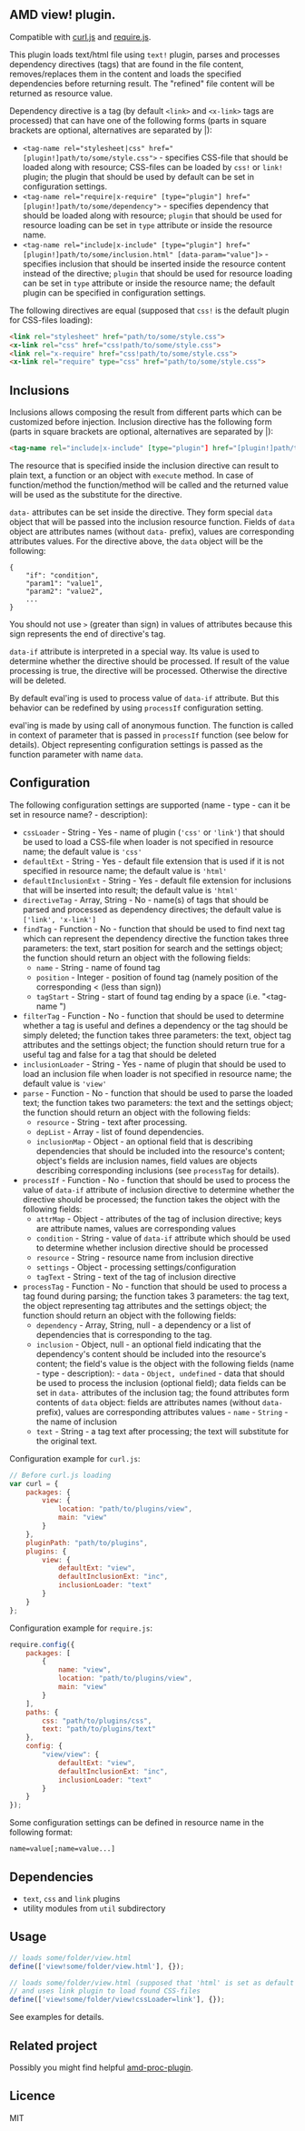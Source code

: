 ## AMD view! plugin.

Compatible with [curl.js](https://github.com/cujojs/curl) and [require.js](http://requirejs.org).

This plugin loads text/html file using `text!` plugin,
parses and processes dependency directives (tags) that are found in the file content,
removes/replaces them in the content and loads the specified dependencies before returning result.
The "refined" file content will be returned as resource value.

Dependency directive is a tag (by default `<link>` and `<x-link>` tags are processed) that can have one of the following forms
(parts in square brackets are optional, alternatives are separated by |):

* `<tag-name rel="stylesheet|css" href="[plugin!]path/to/some/style.css">` - specifies CSS-file that should be loaded along with resource;
    CSS-files can be loaded by `css!` or `link!` plugin; the plugin that should be used by default can be set in configuration settings.
* `<tag-name rel="require|x-require" [type="plugin"] href="[plugin!]path/to/some/dependency">` - specifies dependency that should be loaded along with resource;
    `plugin` that should be used for resource loading can be set in `type` attribute or inside the resource name.
* `<tag-name rel="include|x-include" [type="plugin"] href="[plugin!]path/to/some/inclusion.html" [data-param="value"]>` - specifies inclusion that should be inserted 
    inside the resource content instead of the directive; `plugin` that should be used for resource loading can be set in `type` attribute or inside the resource name;
    the default plugin can be specified in configuration settings.

The following directives are equal (supposed that `css!` is the default plugin for CSS-files loading):
```html
<link rel="stylesheet" href="path/to/some/style.css">
<x-link rel="css" href="css!path/to/some/style.css">
<link rel="x-require" href="css!path/to/some/style.css">
<x-link rel="require" type="css" href="path/to/some/style.css">
```

## Inclusions

Inclusions allows composing the result from different parts which can be customized before injection.
Inclusion directive has the following form (parts in square brackets are optional, alternatives are separated by |):

```html
<tag-name rel="include|x-include" [type="plugin"] href="[plugin!]path/to/some/inclusion.html" [data-if="condition" data-param1="value1" data-param2="value2" ...]>
```

The resource that is specified inside the inclusion directive can result to plain text, a function or an object with `execute` method. 
In case of function/method the function/method will be called and the returned value will be used as the substitute for the directive.

`data-` attributes can be set inside the directive. They form special `data` object that will be passed into the inclusion resource function.
Fields of `data` object are attributes names (without `data-` prefix), values are corresponding attributes values.
For the directive above, the `data` object will be the following:

    {
        "if": "condition",
        "param1": "value1",
        "param2": "value2",
        ...
    }

You should not use `>` (greater than sign) in values of attributes because this sign represents the end of directive's tag.

`data-if` attribute is interpreted in a special way. Its value is used to determine whether the directive should be processed.
If result of the value processing is true, the directive will be processed. Otherwise the directive will be deleted.

By default eval'ing is used to process value of `data-if` attribute.
But this behavior can be redefined by using `processIf` configuration setting.

eval'ing is made by using call of anonymous function. The function is called in context of parameter 
that is passed in `processIf` function (see below for details).
Object representing configuration settings is passed as the function parameter with name `data`.

## Configuration

The following configuration settings are supported (name - type - can it be set in resource name? - description):

* `cssLoader` - String - Yes - name of plugin (`'css'` or `'link'`) that should be used to load a CSS-file 
     when loader is not specified in resource name; the default value is `'css'`
* `defaultExt` - String - Yes - default file extension that is used if it is not specified in resource name;
     the default value is `'html'`
* `defaultInclusionExt` - String - Yes - default file extension for inclusions that will be inserted into result;
     the default value is `'html'`
* `directiveTag` - Array, String - No - name(s) of tags that should be parsed and processed as dependency directives;
     the default value is `['link', 'x-link']`
* `findTag` - Function - No - function that should be used to find next tag which can represent the dependency directive
     the function takes three parameters: the text, start position for search and the settings object;
     the function should return an object with the following fields:
     + `name` - String - name of found tag
     + `position` - Integer - position of found tag (namely position of the corresponding &lt; (less than sign))
     + `tagStart` - String - start of found tag ending by a space (i.e. "&lt;tag-name ")
* `filterTag` - Function - No - function that should be used to determine whether a tag is useful 
     and defines a dependency or the tag should be simply deleted;
     the function takes three parameters: the text, object tag attributes and the settings object;
     the function should return true for a useful tag and false for a tag that should be deleted
* `inclusionLoader` - String - Yes - name of plugin that should be used to load an inclusion file 
     when loader is not specified in resource name; the default value is `'view'`
* `parse` - Function - No - function that should be used to parse the loaded text;
     the function takes two parameters: the text and the settings object;
     the function should return an object with the following fields:
     + `resource` - String - text after processing.
     + `depList` - Array - list of found dependencies.
     + `inclusionMap` - Object - an optional field that is describing dependencies that should be included into the resource's content;
             object's fields are inclusion names, field values are objects describing corresponding inclusions (see `processTag` for details).
* `processIf` - Function - No - function that should be used to process the value of `data-if` attribute of inclusion directive
     to determine whether the directive should be processed;
     the function takes the object with the following fields:
     + `attrMap` - Object - attributes of the tag of inclusion directive; keys are attribute names, values are corresponding values
     + `condition` - String - value of `data-if` attribute which should be used to determine whether inclusion directive should be processed
     + `resource` - String - resource name from inclusion directive
     + `settings` - Object - processing settings/configuration
     + `tagText` - String - text of the tag of inclusion directive
* `processTag` - Function - No - function that should be used to process a tag found during parsing;
     the function takes 3 parameters: the tag text, the object representing tag attributes and 
     the settings object; the function should return an object with the following fields:
     + `dependency` - Array, String, null - a dependency or a list of dependencies
             that is corresponding to the tag.
     + `inclusion` - Object, null - an optional field indicating that the dependency's content should be included into the resource's content;
             the field's value is the object with the following fields (name - type - description):
             - `data` - `Object, undefined` - data that should be used to process the inclusion (optional field);
                     data fields can be set in `data-` attributes of the inclusion tag;
                     the found attributes form contents of `data` object:
                     fields are attributes names (without `data-` prefix), values are corresponding attributes values
             - `name` - `String` - the name of inclusion
     + `text` - String - a tag text after processing; the text will substitute for the original text.

Configuration example for `curl.js`:
```js
// Before curl.js loading
var curl = {
    packages: {
        view: {
            location: "path/to/plugins/view",
            main: "view"
        }
    },
    pluginPath: "path/to/plugins",
    plugins: {
        view: {
            defaultExt: "view",
            defaultInclusionExt: "inc",
            inclusionLoader: "text"
        }
    }
};
```

Configuration example for `require.js`:
```js
require.config({
    packages: [
        {
            name: "view",
            location: "path/to/plugins/view",
            main: "view"
        }
    ],
    paths: {
        css: "path/to/plugins/css",
        text: "path/to/plugins/text"
    },
    config: {
        "view/view": {
            defaultExt: "view",
            defaultInclusionExt: "inc",
            inclusionLoader: "text"
        }
    }
});
```

Some configuration settings can be defined in resource name in the following format:

`
name=value[;name=value...]
`

## Dependencies

* `text`, `css` and `link` plugins
* utility modules from `util` subdirectory

## Usage

```javascript
// loads some/folder/view.html
define(['view!some/folder/view.html'], {});

// loads some/folder/view.html (supposed that 'html' is set as default extension)
// and uses link plugin to load found CSS-files
define(['view!some/folder/view!cssLoader=link'], {});
```

See examples for details.

## Related project

Possibly you might find helpful [amd-proc-plugin](https://github.com/gamtiq/amd-proc-plugin).

## Licence

MIT

